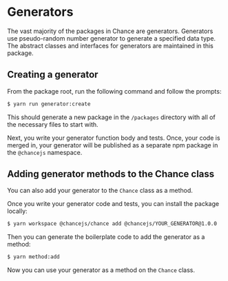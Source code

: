 # Generators

The vast majority of the packages in Chance are generators. Generators use pseudo-random number generator to generate a specified data type. The abstract classes and interfaces for generators are maintained in this package.

## Creating a generator

From the package root, run the following command and follow the prompts:

```sh
$ yarn run generator:create
```

This should generate a new package in the `/packages` directory with all of the necessary files to start with.

Next, you write your generator function body and tests. Once, your code is merged in, your generator will be published as a separate npm package in the `@chancejs` namespace.

## Adding generator methods to the Chance class

You can also add your generator to the `Chance` class as a method.

Once you write your generator code and tests, you can install the package locally:

```sh
$ yarn workspace @chancejs/chance add @chancejs/YOUR_GENERATOR@1.0.0
```

Then you can generate the boilerplate code to add the generator as a method:

```sh
$ yarn method:add
```

Now you can use your generator as a method on the `Chance` class.
